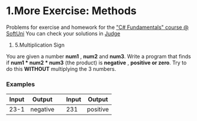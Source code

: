﻿# 1.More Exercise: Methods

Problems for exercise and homework for the [&quot;C#  Fundamentals&quot; course @ SoftUni](https://softuni.bg/modules/57/tech-module-4-0)
You can check your solutions in [Judge](https://judge.softuni.bg/Contests/1287)

1. 5.Multiplication Sign

You are given a number **num1** , **num2** and **num3**. Write a program that finds if **num1 \* num2 \* num3** (the product) is **negative** , **positive or zero**. Try to do this **WITHOUT** multiplying the 3 numbers.

### Examples

| **Input** | **Output** |   | **Input** | **Output** |
| --- | --- | --- | --- | --- |
| 23-1 | negative  |   | 231 | positive |